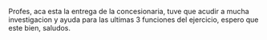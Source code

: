 Profes, aca esta la entrega de la concesionaria, tuve que acudir a mucha investigacion y ayuda para las ultimas 3 funciones del ejercicio, espero que este bien, saludos.
